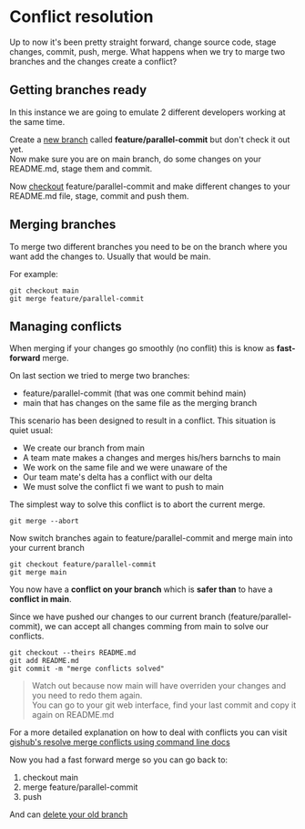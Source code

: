 # Conflict resolution

Up to now it's been pretty straight forward, change source code, stage changes, commit, push, merge. What happens when we try to marge two branches and the changes create a conflict?

## Getting branches ready

In this instance we are going to emulate 2 different developers working at the same time.

Create a [new branch](Session2.md#Branching) called **feature/parallel-commit** but don't check it out yet.<br/>
Now make sure you are on main branch, do some changes on your README.md, stage them and commit.

Now [checkout](Session2.md#checkout-a-branch) feature/parallel-commit and make different changes to your README.md file, stage, commit and push them.

## Merging branches

To merge two different branches you need to be on the branch where you want add the changes to. Usually that would be main.

For example:
```
git checkout main
git merge feature/parallel-commit
```

## Managing conflicts

When merging if your changes go smoothly (no conflit) this is know as **fast-forward** merge.

On last section we tried to merge two branches: 
- feature/parallel-commit (that was one commit behind main)
- main that has changes on the same file as the merging branch

This scenario has been designed to result in a conflict. 
This situation is quiet usual:
- We create our branch from main
- A team mate makes a changes and merges his/hers barnchs to main 
- We work on the same file and we were unaware of the
- Our team mate's delta has a conflict with our delta
- We must solve the conflict fi we want to push to main


The simplest way to solve this conflict is to abort the current merge.
```
git merge --abort
```

Now switch branches again to feature/parallel-commit and merge main into your current branch
```
git checkout feature/parallel-commit
git merge main
```
You now have a **conflict on your branch** which is **safer than** to have a **conflict in main**.

Since we have pushed our changes to our current branch (feature/parallel-commit), we can accept all changes comming from main to solve our conflicts.
```
git checkout --theirs README.md
git add README.md
git commit -m "merge conflicts solved"
```

> Watch out because now main will have overriden your changes and you need to redo them again. <br/>
> You can go to your git web interface, find your last commit and copy it again on README.md

For a more detailed explanation on how to deal with conflicts you can visit [gishub's resolve merge conflicts using command line docs](https://docs.github.com/en/pull-requests/collaborating-with-pull-requests/addressing-merge-conflicts/resolving-a-merge-conflict-using-the-command-line)

Now you had a fast forward merge so you can go back to:
1. checkout main 
2. merge feature/parallel-commit
3. push 

And can [delete your old branch](Session2.md#delete-an-old-branch)

